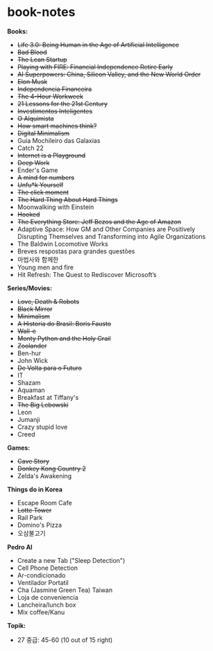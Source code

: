 # book-notes

<b> Books: </b>
<ul>
  <li><strike>Life 3.0: Being Human in the Age of Artificial Intelligence</strike></li>
  <li><strike>Bad Blood </strike></li>
  <li><strike> The Lean Startup </strike></li>
  <li><strike> Playing with FIRE: Financial Independence Retire Early </strike></li>
  <li><strike> AI Superpowers: China, Silicon Valley, and the New World Order </strike></li>
  <li><strike>Elon Musk </strike></li>
  <li><strike> Independencia Financeira </strike></li>
  <li><strike> The 4-Hour Workweek </strike></li>
  <li><strike> 21 Lessons for the 21st Century </strike></li>
  <li><strike> Investimentos Inteligentes </strike></li>
  <li><strike> O Alquimista </strike></li>
  <li><strike> How smart machines think? </strike></li>
  <li><strike>Digital Minimalism</strike></li>
  <li> Guia Mochileiro das Galaxias </li>
  <li>Catch 22</li>
  <li><strike>Internet is a Playground</strike></li>
  <li><strike>Deep Work</strike></li>
  <li>Ender's Game</li>
  <li><strike>A mind for numbers</strike></li>
  <li><strike>Unfu*k Yourself</strike></li>
  <li><strike>The click moment</strike></li>
  <li><strike>The Hard Thing About Hard Things</strike></li>
  <li>Moonwalking with Einstein</li>
  <li><strike>Hooked</strike></li>
  <li><strike>The Everything Store: Jeff Bezos and the Age of Amazon</strike></li>
  <li>Adaptive Space: How GM and Other Companies are Positively Disrupting Themselves and Transforming into Agile Organizations</li>
  <li>The Baldwin Locomotive Works</li>
  <li>Breves respostas para grandes questões</li>
  <li>마법사와 함께한 </li>
  <li>Young men and fire</li>
  <li>Hit Refresh: The Quest to Rediscover Microsoft’s</li>
</ul>

<b> Series/Movies: </b>
<ul>
  <li><strike>Love, Death & Robots</strike></li>
  <li><strike>Black Mirror</strike></li>
  <li><strike>Minimalism</strike></li>
  <li><strike> A Historia do Brasil: Boris Fausto </strike></li>
  <li><strike> Wall-e </strike></li>
  <li><strike> Monty Python and the Holy Grail </strike></li>
  <li><strike>Zoolander </strike></li>
  <li>Ben-hur</li>
  <li>John Wick </li>
  <li><strike>De Volta para o Futuro</strike></li>
  <li>IT</li>
  <li>Shazam</li>
  <li>Aquaman</li>
  <li>Breakfast at Tiffany's</li>
  <li><strike>The Big Lebowski</strike></li>
  <li>Leon</li>
  <li>Jumanji</li>
  <li>Crazy stupid love</li>
  <li>Creed</li>
</ul>

<b> Games: </b>
<ul>
  <li><strike>Cave Story</strike></li>
  <li><strike>Donkey Kong Country 2</strike></li>
  <li>Zelda's Awakening</li>
</ul>

<b> Things do in Korea </b>
<ul>
  <li>Escape Room Cafe</li>
  <li><strike>Lotte Tower</strike></li>
  <li>Rail Park</li>
  <li>Domino's Pizza</li>
  <li>오삼불고기</li>
</ul>

<b> Pedro AI </b>
<ul>
  <li>Create a new Tab ("Sleep Detection")</li>
  <li>Cell Phone Detection</li>
  <li>Ar-condicionado</li>
  <li>Ventilador Portatil</li>
  <li>Cha (Jasmine Green Tea) Taiwan</li>
  <li>Loja de conveniencia</li>
  <li>Lancheira/lunch box</li>
  <li>Mix coffee/Kanu</li>
</ul>

<b> Topik: </b>
<ul>
  <li>27 중급: 45-60 (10 out of 15 right) </li>
</ul>
